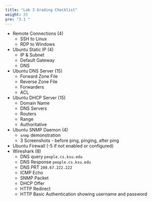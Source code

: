 ```yaml
---
title: "Lab 3 Grading Checklist"
weight: 25
pre: "3.1 "
---
```


- Remote Connections (4)
  - SSH to Linux
  - RDP to Windows
- Ubuntu Static IP (4)
  - IP & Subnet
  - Default Gateway
  - DNS
- Ubuntu DNS Server (15)
  - Forward Zone File
  - Reverse Zone File
  - Forwarders
  - ACL
- Ubuntu DHCP Server (15)
  - Domain Name
  - DNS Servers
  - Routers
  - Range
  - Authoritative
- Ubuntu SNMP Daemon (4)
  - `snmp` demonstration
  - 3 Screenshots - before ping, pinging, after ping
- Ubuntu Firewall (-5 if not enabled or configured)
- Wireshark (8)
  - DNS query `people.cs.ksu.edu`
  - DNS Response `people.cs.ksu.edu`
  - DNS PRT `208.67.222.222`
  - ICMP Echo
  - SNMP Packet
  - DHCP Offer
  - HTTP Redirect
  - HTTP Basic Authentication showing username and password
